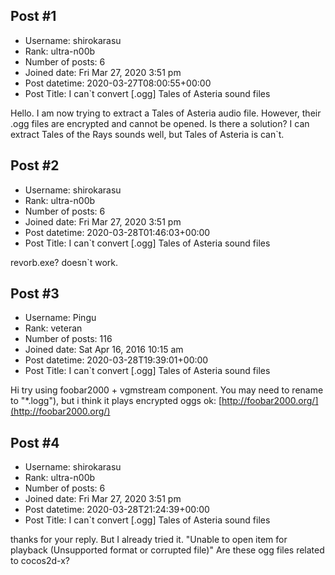 ## Post #1
- Username: shirokarasu
- Rank: ultra-n00b
- Number of posts: 6
- Joined date: Fri Mar 27, 2020 3:51 pm
- Post datetime: 2020-03-27T08:00:55+00:00
- Post Title: I can`t convert  [.ogg] Tales of Asteria sound files

Hello.
I am now trying to extract a Tales of Asteria audio file.
However, their .ogg files are encrypted and cannot be opened.
Is there a solution?
I can extract Tales of the Rays sounds well, but Tales of Asteria is can`t.
## Post #2
- Username: shirokarasu
- Rank: ultra-n00b
- Number of posts: 6
- Joined date: Fri Mar 27, 2020 3:51 pm
- Post datetime: 2020-03-28T01:46:03+00:00
- Post Title: I can`t convert  [.ogg] Tales of Asteria sound files

revorb.exe? doesn`t work.
## Post #3
- Username: Pingu
- Rank: veteran
- Number of posts: 116
- Joined date: Sat Apr 16, 2016 10:15 am
- Post datetime: 2020-03-28T19:39:01+00:00
- Post Title: I can`t convert  [.ogg] Tales of Asteria sound files

Hi try using foobar2000 + vgmstream component. You may need to rename to "*.logg"), but i think it plays encrypted oggs ok:
[http://foobar2000.org/](http://foobar2000.org/)
## Post #4
- Username: shirokarasu
- Rank: ultra-n00b
- Number of posts: 6
- Joined date: Fri Mar 27, 2020 3:51 pm
- Post datetime: 2020-03-28T21:24:39+00:00
- Post Title: I can`t convert  [.ogg] Tales of Asteria sound files

thanks for your reply.
But I already tried it.
"Unable to open item for playback (Unsupported format or corrupted file)"
Are these ogg files related to cocos2d-x?

